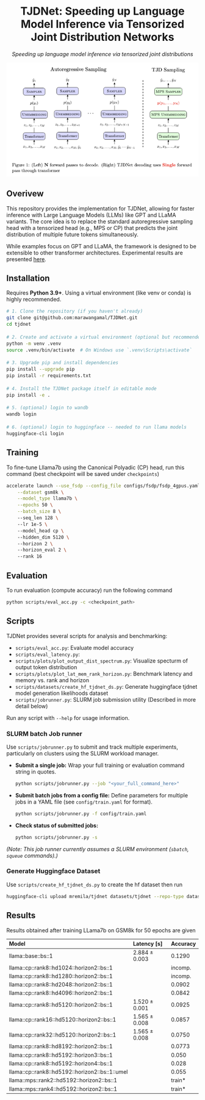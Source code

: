 <!-- # TJDNet: Speeding up Language Model Inference via Tensorized Joint Distribution Networks

Speeding up language model inference via tensorized joint distributions. This codebase implements TJDNet for GPT and LLAMA models but can be easily extended to other models. -->

<div align="center">

<h1>TJDNet: Speeding up Language Model Inference via Tensorized Joint Distribution Networks</h1>


<i> Speeding up language model inference via tensorized joint distributions </i>


<img src="assets/image.png" style="width: 500;" />
<!-- <i>Speeding up language model inference via tensorized joint distributions.</i> -->

<!-- <i> (Left) N forward passes to decode. (Right) TJDNet decoding uses Single forward
pass through transformer</i> -->

</div>

## Overivew

This repository provides the implementation for TJDNet, allowing for faster inference with Large Language Models (LLMs) like GPT and LLaMA variants. The core idea is to replace the standard autoregressive sampling head with a tensorized head (e.g., MPS or CP) that predicts the joint distribution of multiple future tokens simultaneously.

While examples focus on GPT and LLaMA, the framework is designed to be extensible to other transformer architectures. Experimental results are presented [here](#Results).


## Installation 
Requires **Python 3.9+**. Using a virtual environment (like venv or conda) is highly recommended.

```bash
# 1. Clone the repository (if you haven't already)
git clone git@github.com:marawangamal/TJDNet.git
cd tjdnet

# 2. Create and activate a virtual environment (optional but recommended)
python -m venv .venv
source .venv/bin/activate  # On Windows use `.venv\Scripts\activate`

# 3. Upgrade pip and install dependencies
pip install --upgrade pip
pip install -r requirements.txt

# 4. Install the TJDNet package itself in editable mode
pip install -e .

# 5. (optional) login to wandb
wandb login

# 6. (optional) login to huggingface -- needed to run llama models
huggingface-cli login
```



## Training

To fine-tune Lllama7b using the Canonical Polyadic (CP) head, run this command (best checkpoint will be saved under `checkpoints`)
```bash 
accelerate launch --use_fsdp --config_file configs/fsdp/fsdp_4gpus.yaml train.py \
    --dataset gsm8k \
    --model_type llama7b \
    --epochs 50 \
    --batch_size 8 \ 
    --seq_len 128 \ 
    --lr 1e-5 \ 
    --model_head cp \ 
    --hidden_dim 5120 \ 
    --horizon 2 \ 
    --horizon_eval 2 \ 
    --rank 16
```

## Evaluation
To run evaluation (compute accuracy) run the following command
```bash 
python scripts/eval_acc.py -c <checkpoint_path>
```

<!-- 
| Model                              | Latency [s]   | GPU Memory (allocated)[MB]   | GPU Memory (reserved) [MB]   | CPU Memory (rss) [MB]   | Accuracy      |
| llama::base::bs::1                 | 2.884 ± 0.003 | 25340.167 ± 0.000            | 25356.000 ± 0.000            | 1213.004 ± 0.015        | 0.000 ± 0.000 |
| llama::cp::rank8::horizon2::bs::1  | 1.520 ± 0.001 | 27165.341 ± 0.000            | 27182.000 ± 0.000            | 1221.140 ± 0.014        | 0.000 ± 0.000 |
| llama::cp::rank16::horizon2::bs::1 | 1.565 ± 0.008 | 28445.653 ± 0.000            | 28462.000 ± 0.000            | 1223.598 ± 0.000        | 0.000 ± 0.000 | 
-->


<!-- OLD Version -->
<!-- | Model                            | Latency [s]   | Accuracy      |
|:---------------------------------|:--------------|:--------------|
| llama::baseline                          | 1.441 ± 0.007 | 0.1290 |
| llama::cp::lr32::hd768::rank4::horizon2  | 0.745 ± 0.004 | 0.0492 |
| llama::cp::lr32::hd768::rank8::horizon2  | 0.752 ± 0.002 | 0.0540 |  372,572,160
| llama::cp::lr32::hd768::rank16::horizon2 | 0.767 ± 0.003 | 0.0549 |  741,212,160
| llama::cp::lr32::hd768::rank32::horizon2 | 0.833 ± 0.028 | 0.0584 |  147,8492,160
| llama::cp::lr64::hd768::rank8::horizon2  | - | 0.0417 |
| llama::cp::lr32::hd1024::rank8::horizon2 | - | 0.0629 |
| llama::cp::lr32::hd1280::rank8::horizon2 | - | 0.0781 |
| llama::cp::lr32::hd1536::rank8::horizon2 | - | 0.0713 |
| llama::cp::lr32::hd5120::rank8::horizon2 | - | 0.0925** | -->


## Scripts

TJDNet provides several scripts for analysis and benchmarking:

- `scripts/eval_acc.py`: Evaluate model accuracy
- `scripts/eval_latency.py`: 
- `scripts/plots/plot_output_dist_spectrum.py`: Visualize specturm of output token distribution
- `scripts/plots/plot_lat_mem_rank_horizon.py`: Benchmark latency and memory vs. rank and horizon
- `scripts/datasets/create_hf_tjdnet_ds.py`: Generate huggingface tjdnet model generation likelihoods dataset
- `scripts/jobrunner.py`: SLURM job submission utility (Described in more detail below)

Run any script with `--help` for usage information.


### SLURM batch Job runner

Use `scripts/jobrunner.py` to submit and track multiple experiments, particularly on clusters using the SLURM workload manager.

* **Submit a single job:**
    Wrap your full training or evaluation command string in quotes.
    ```bash
    python scripts/jobrunner.py --job "<your_full_command_here>"
    ```

* **Submit batch jobs from a config file:**
    Define parameters for multiple jobs in a YAML file (see `config/train.yaml` for format).
    ```bash
    python scripts/jobrunner.py -f config/train.yaml
    ```

* **Check status of submitted jobs:**
    ```bash
    python scripts/jobrunner.py -s
    ```

*(Note: This job runner currently assumes a SLURM environment (`sbatch`, `squeue` commands).)*


### Generate Huggingface Dataset

Use `scripts/create_hf_tjdnet_ds.py` to create the hf dataset then run 
```bash
huggingface-cli upload mremila/tjdnet datasets/tjdnet --repo-type dataset
```

## Results
Results obtained after training LLama7b on GSM8k for 50 epochs are given

| Model                                               | Latency [s]   | Accuracy |  
|:----------------------------------------------------|:--------------|:---------|
| llama::base::bs::1                                  | 2.884 ± 0.003 | 0.1290   |
| llama::cp::rank8::hd1024::horizon2::bs::1           |               | incomp.  |
| llama::cp::rank8::hd1280::horizon2::bs::1           |               | incomp.  |
| llama::cp::rank8::hd2048::horizon2::bs::1           |               | 0.0902   |
| llama::cp::rank8::hd4096::horizon2::bs::1           |               | 0.0842   |
| llama::cp::rank8::hd5120::horizon2::bs::1           | 1.520 ± 0.001 | 0.0925   |
| llama::cp::rank16::hd5120::horizon2::bs::1          | 1.565 ± 0.008 | 0.0857   |
| llama::cp::rank32::hd5120::horizon2::bs::1          | 1.565 ± 0.008 | 0.0750   |  
| llama::cp::rank8::hd8192::horizon2::bs::1           |               | 0.0773   |
| llama::cp::rank8::hd5192::horizon3::bs::1           |               | 0.050    | 
| llama::cp::rank8::hd5192::horizon4::bs::1           |               | 0.028    |
| llama::cp::rank8::hd5192::horizon2::bs::1::umel     |               | 0.055    |  
| llama::mps::rank2::hd5192::horizon2::bs::1          |               | train*   |  
| llama::mps::rank4::hd5192::horizon2::bs::1          |               | train*   |  


<!-- 
| Model                                                    | Latency [s]   | Accuracy |  Head Params (M) |
|:---------------------------------------------------------|:--------------|:---------|-------------------
| llama::base::bs::1                                       | 2.884 ± 0.003 | 0.1290   |                  |
| llama::cp::rank8::hd5120::horizon2::bs::1                | 1.520 ± 0.001 | 0.0925   |  573             |
| llama::mps::rank2::hd5120::horizon2::bs::1               | 1.485 ± 0.011 |          |                  |
| multi-head  (r=1)                                        |               |          |                  |
| oslodets    (r=8)                                        |               | 0.0540   |  373             |
| oslodets    (r=16)                                       |               | 0.0549   |  741             |
| oslodets    (r=32)                                       |               | 0.0584   |  1478            |
-->


<!-- | llama::cp::lr32::hd768::rank8::horizon2  | 0.752 ± 0.002 | 0.0540 |  372,572,160
| llama::cp::lr32::hd768::rank16::horizon2 | 0.767 ± 0.003 | 0.0549 |  741,212,160
| llama::cp::lr32::hd768::rank32::horizon2 | 0.833 ± 0.028 | 0.0584 |  1478,492,160 -->


 <!-- Model                               | Latency [s]   | Accuracy      |                                      
|:-----------------------------------|:--------------|:--------------|
| llama::base::bs::1                 | 2.915 ± 0.006 | 0.000 ± 0.000 |
| llama::cp::rank1::horizon2::bs::1  | 1.478 ± 0.002 | 0.000 ± 0.000 |
| llama::cp::rank8::horizon2::bs::1  | 1.522 ± 0.004 | 0.000 ± 0.000 |
| llama::mps::rank2::horizon2::bs::1 | 1.485 ± 0.011 | 0.000 ± 0.000 |
| llama::mps::rank4::horizon4::bs::1 | 0.773 ± 0.002 | 0.000 ± 0.000 |
| Model                              | Latency [s]   | GPU Memory (allocated)[MB]   | GPU Memory (reserved) [MB]   | CPU Memory (rss) [MB]   | Accuracy      |
|:-----------------------------------|:--------------|:-----------------------------|:-----------------------------|:------------------------|:--------------|
| llama::base::bs::1                 | 2.915 ± 0.006 | 25760.249 ± 0.000            | 25776.000 ± 0.000            | 1216.600 ± 0.013        | 0.000 ± 0.000 |
| llama::cp::rank1::horizon2::bs::1  | 1.478 ± 0.002 | 26045.067 ± 0.000            | 26062.000 ± 0.000            | 1224.218 ± 0.010        | 0.000 ± 0.000 |
| llama::cp::rank8::horizon2::bs::1  | 1.522 ± 0.004 | 27165.341 ± 0.000            | 27182.000 ± 0.000            | 1225.691 ± 0.000        | 0.000 ± 0.000 |
| llama::mps::rank2::horizon2::bs::1 | 1.485 ± 0.011 | 26045.067 ± 0.000            | 26062.000 ± 0.000            | 1226.035 ± 0.000        | 0.000 ± 0.000 |
| llama::mps::rank4::horizon4::bs::1 | 0.773 ± 0.002 | 26202.665 ± 0.000            | 26222.000 ± 0.000            | 1226.441 ± 0.000        | 0.000 ± 0.000 | -->






<!-- 
## Evaluation
To evaluate on HumanEval, run the following commands

1. Generate completetions (will be saved to samples.jsonl)
    ```
    python eval/generate_completions.py --ckpt checkpoints/<checkpoint directory name>
    ```
2. Evaluate completetions
    ```
    python eval/human-eval/human_eval/evaluate_functional_correctness.py samples.jsonl
    ```

## Visualization
1. Generate completetions (will be saved to samples.jsonl)
    ```
    python eval/generate_completions.py --dev --ckpt checkpoints/<checkpoint directory name>
    ```

2. Visualize a code completion sample
    ```
    python eval/visualize.py samples.jsonl
    ``` -->